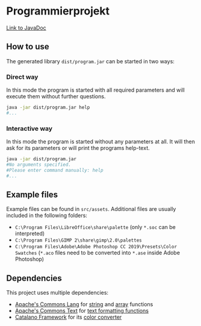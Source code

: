 # Programmierprojekt

[Link to JavaDoc](https://syndesi.github.io/color-palette-converter/)

## How to use

The generated library `dist/program.jar` can be started in two ways:

### Direct way

In this mode the program is started with all required parameters and will execute them without further questions.

```bash
java -jar dist/program.jar help
#...
```

### Interactive way

In this mode the program is started without any parameters at all. It will then ask for its parameters or will print the programs help-text.

```bash
java -jar dist/program.jar
#No arguments specified.
#Please enter command manually: help
#...
```

## Example files

Example files can be found in `src/assets`. Additional files are usually included in the following folders:

- `C:\Program Files\LibreOffice\share\palette` (only `*.soc` can be interpreted)
- `C:\Program Files\GIMP 2\share\gimp\2.0\palettes`
- `C:\Program Files\Adobe\Adobe Photoshop CC 2019\Presets\Color Swatches` (`*.aco` files need to be converted into `*.ase` inside Adobe Photoshop)

## Dependencies

This project uses multiple dependencies:

- [Apache's Commons Lang](https://commons.apache.org/proper/commons-lang/) for [string](https://commons.apache.org/proper/commons-lang/apidocs/org/apache/commons/lang3/StringUtils.html) and [array](https://commons.apache.org/proper/commons-lang/javadocs/api-release/org/apache/commons/lang3/ArrayUtils.html) functions
- [Apache's Commons Text](https://commons.apache.org/proper/commons-text/) for [text formatting functions](https://commons.apache.org/proper/commons-text/javadocs/api-release/org/apache/commons/text/WordUtils.html)
- [Catalano Framework](https://github.com/DiegoCatalano/Catalano-Framework) for its [color converter](https://github.com/DiegoCatalano/Catalano-Framework/blob/master/Catalano.Image/src/Catalano/Imaging/Tools/ColorConverter.java)